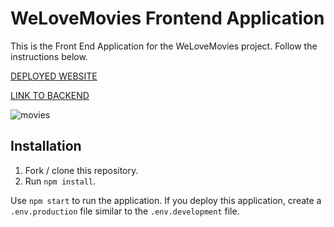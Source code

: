 # WeLoveMovies Frontend Application

This is the Front End Application for the WeLoveMovies project. Follow the instructions below.


[DEPLOYED WEBSITE](https://welovemovies-frontend-cemi.onrender.com)

[LINK TO BACKEND]()

![movies](https://res.cloudinary.com/strive/image/upload/w_1000,h_1000,c_limit/06596df6b4c59b453c69d84d2bc854b3-home.png)

## Installation

1. Fork / clone this repository.
1. Run `npm install`.

Use `npm start` to run the application. If you deploy this application, create a `.env.production` file similar to the `.env.development` file.

